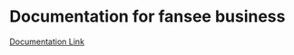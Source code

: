 # Documentation for fansee business

[Documentation Link]( https://fanseethemes.github.io/doc-fanseebusiness/)
